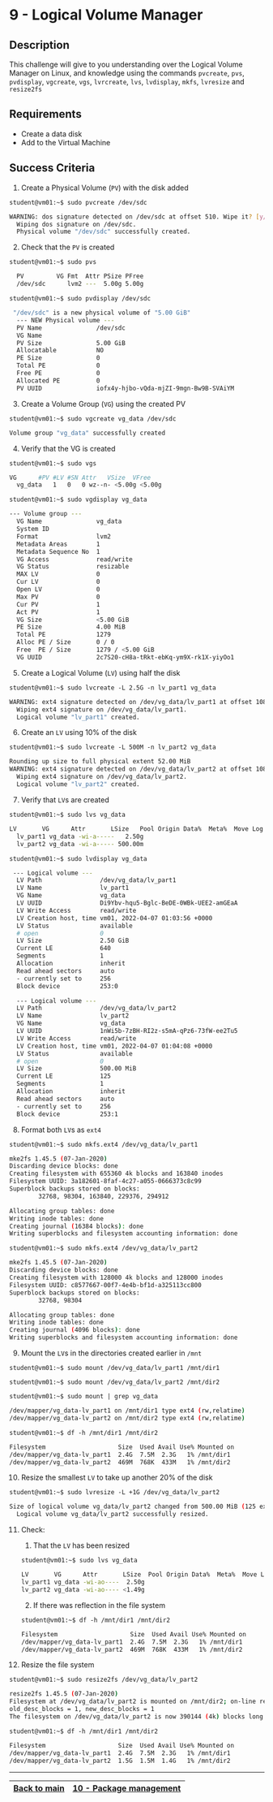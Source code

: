 # 9 - Logical Volume Manager

## Description

This challenge will give to you understanding over the Logical Volume Manager on Linux, and knowledge using the commands `pvcreate`, `pvs`, `pvdisplay`, `vgcreate`, `vgs`, `lvrcreate`, `lvs`, `lvdisplay`, `mkfs`, `lvresize` and `resize2fs`

## Requirements

* Create a data disk
* Add to the Virtual Machine

## Success Criteria

1. Create a Physical Volume (```PV```) with the disk added

`student@vm01:~$ sudo pvcreate /dev/sdc`

```bash
WARNING: dos signature detected on /dev/sdc at offset 510. Wipe it? [y/n]: y
  Wiping dos signature on /dev/sdc.
  Physical volume "/dev/sdc" successfully created.
```

2. Check that the ```PV``` is created

`student@vm01:~$ sudo pvs`

```bash
  PV         VG Fmt  Attr PSize PFree
  /dev/sdc      lvm2 ---  5.00g 5.00g
```

`student@vm01:~$ sudo pvdisplay /dev/sdc`

```bash
 "/dev/sdc" is a new physical volume of "5.00 GiB"
  --- NEW Physical volume ---
  PV Name               /dev/sdc
  VG Name
  PV Size               5.00 GiB
  Allocatable           NO
  PE Size               0
  Total PE              0
  Free PE               0
  Allocated PE          0
  PV UUID               iofx4y-hjbo-vQda-mjZI-9mgn-Bw9B-SVAiYM
```

3. Create a Volume Group (```VG```) using the created PV

`student@vm01:~$ sudo vgcreate vg_data /dev/sdc`


```bash
Volume group "vg_data" successfully created
```

4. Verify that the VG is created

`student@vm01:~$ sudo vgs`

```bash
VG      #PV #LV #SN Attr   VSize  VFree
  vg_data   1   0   0 wz--n- <5.00g <5.00g
```

`student@vm01:~$ sudo vgdisplay vg_data`

```bash
--- Volume group ---
  VG Name               vg_data
  System ID
  Format                lvm2
  Metadata Areas        1
  Metadata Sequence No  1
  VG Access             read/write
  VG Status             resizable
  MAX LV                0
  Cur LV                0
  Open LV               0
  Max PV                0
  Cur PV                1
  Act PV                1
  VG Size               <5.00 GiB
  PE Size               4.00 MiB
  Total PE              1279
  Alloc PE / Size       0 / 0
  Free  PE / Size       1279 / <5.00 GiB
  VG UUID               2c7S20-cH8a-tRkt-ebKq-ym9X-rk1X-yiyOo1
```

5. Create a Logical Volume (```LV```) using half the disk

`student@vm01:~$ sudo lvcreate -L 2.5G -n lv_part1 vg_data`

```bash
WARNING: ext4 signature detected on /dev/vg_data/lv_part1 at offset 1080. Wipe it? [y/n]: y
  Wiping ext4 signature on /dev/vg_data/lv_part1.
  Logical volume "lv_part1" created.
```

6. Create an ```LV``` using 10% of the disk

`student@vm01:~$ sudo lvcreate -L 500M -n lv_part2 vg_data`

```bash
Rounding up size to full physical extent 52.00 MiB
WARNING: ext4 signature detected on /dev/vg_data/lv_part2 at offset 1080. Wipe it? [y/n]: y
  Wiping ext4 signature on /dev/vg_data/lv_part2.
  Logical volume "lv_part2" created.
```

7. Verify that ```LV```s are created

`student@vm01:~$ sudo lvs vg_data`

```bash
LV       VG      Attr       LSize   Pool Origin Data%  Meta%  Move Log Cpy%Sync Convert
  lv_part1 vg_data -wi-a-----   2.50g
  lv_part2 vg_data -wi-a----- 500.00m
```

`student@vm01:~$ sudo lvdisplay vg_data`

```bash
 --- Logical volume ---
  LV Path                /dev/vg_data/lv_part1
  LV Name                lv_part1
  VG Name                vg_data
  LV UUID                Di9Ybv-hqu5-Bglc-BeDE-0WBk-UEE2-amGEaA
  LV Write Access        read/write
  LV Creation host, time vm01, 2022-04-07 01:03:56 +0000
  LV Status              available
  # open                 0
  LV Size                2.50 GiB
  Current LE             640
  Segments               1
  Allocation             inherit
  Read ahead sectors     auto
  - currently set to     256
  Block device           253:0

  --- Logical volume ---
  LV Path                /dev/vg_data/lv_part2
  LV Name                lv_part2
  VG Name                vg_data
  LV UUID                1nWi5b-7zBH-RI2z-s5mA-qPz6-73fW-ee2Tu5
  LV Write Access        read/write
  LV Creation host, time vm01, 2022-04-07 01:04:08 +0000
  LV Status              available
  # open                 0
  LV Size                500.00 MiB
  Current LE             125
  Segments               1
  Allocation             inherit
  Read ahead sectors     auto
  - currently set to     256
  Block device           253:1
```

8. Format both ```LV```s as ```ext4```

`student@vm01:~$ sudo mkfs.ext4 /dev/vg_data/lv_part1`


```bash
mke2fs 1.45.5 (07-Jan-2020)
Discarding device blocks: done
Creating filesystem with 655360 4k blocks and 163840 inodes
Filesystem UUID: 3a182601-8faf-4c27-a055-0666373c8c99
Superblock backups stored on blocks:
        32768, 98304, 163840, 229376, 294912

Allocating group tables: done
Writing inode tables: done
Creating journal (16384 blocks): done
Writing superblocks and filesystem accounting information: done
```

`student@vm01:~$ sudo mkfs.ext4 /dev/vg_data/lv_part2`


```bash
mke2fs 1.45.5 (07-Jan-2020)
Discarding device blocks: done
Creating filesystem with 128000 4k blocks and 128000 inodes
Filesystem UUID: c8577667-00f7-4e4b-bf1d-a325113cc800
Superblock backups stored on blocks:
        32768, 98304

Allocating group tables: done
Writing inode tables: done
Creating journal (4096 blocks): done
Writing superblocks and filesystem accounting information: done
```

9. Mount the ```LV```s in the directories created earlier in ```/mnt```

`student@vm01:~$ sudo mount /dev/vg_data/lv_part1 /mnt/dir1`

`student@vm01:~$ sudo mount /dev/vg_data/lv_part2 /mnt/dir2`

`student@vm01:~$ sudo mount | grep vg_data`

```bash
/dev/mapper/vg_data-lv_part1 on /mnt/dir1 type ext4 (rw,relatime)
/dev/mapper/vg_data-lv_part2 on /mnt/dir2 type ext4 (rw,relatime)
```

`student@vm01:~$ df -h /mnt/dir1 /mnt/dir2`

```bash
Filesystem                    Size  Used Avail Use% Mounted on
/dev/mapper/vg_data-lv_part1  2.4G  7.5M  2.3G   1% /mnt/dir1
/dev/mapper/vg_data-lv_part2  469M  768K  433M   1% /mnt/dir2
```

10. Resize the smallest ```LV``` to take up another 20% of the disk

`student@vm01:~$ sudo lvresize -L +1G /dev/vg_data/lv_part2`

```bash
Size of logical volume vg_data/lv_part2 changed from 500.00 MiB (125 extents) to <1.49 GiB (381 extents).
  Logical volume vg_data/lv_part2 successfully resized.
```

11. Check:
    1. That the ```LV``` has been resized

    `student@vm01:~$ sudo lvs vg_data` 

    ```bash
    LV       VG      Attr       LSize  Pool Origin Data%  Meta%  Move Log Cpy%Sync Convert
    lv_part1 vg_data -wi-ao----  2.50g
    lv_part2 vg_data -wi-ao---- <1.49g
    ```   

    2. If there was reflection in the file system

    `student@vm01:~$ df -h /mnt/dir1 /mnt/dir2` 

    ```bash
    Filesystem                    Size  Used Avail Use% Mounted on
    /dev/mapper/vg_data-lv_part1  2.4G  7.5M  2.3G   1% /mnt/dir1
    /dev/mapper/vg_data-lv_part2  469M  768K  433M   1% /mnt/dir2
    ```

12. Resize the file system

`student@vm01:~$ sudo resize2fs /dev/vg_data/lv_part2` 

```bash
resize2fs 1.45.5 (07-Jan-2020)
Filesystem at /dev/vg_data/lv_part2 is mounted on /mnt/dir2; on-line resizing required
old_desc_blocks = 1, new_desc_blocks = 1
The filesystem on /dev/vg_data/lv_part2 is now 390144 (4k) blocks long.
```

`student@vm01:~$ df -h /mnt/dir1 /mnt/dir2` 

```bash
Filesystem                    Size  Used Avail Use% Mounted on
/dev/mapper/vg_data-lv_part1  2.4G  7.5M  2.3G   1% /mnt/dir1
/dev/mapper/vg_data-lv_part2  1.5G  1.5M  1.4G   1% /mnt/dir2
```

---

[Back to main](../README.md)| [10 - Package management](../answers/lab-packages.md) |
:----- |:---- |
